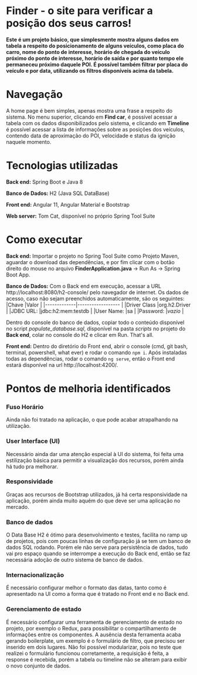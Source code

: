 # Finder - o site para verificar a posição dos seus carros!

**Este é um projeto básico, que simplesmente mostra alguns dados em tabela a respeito do posicionamento de alguns veículos, como placa do carro, nome do ponto de interesse, horário de chegada do veículo próximo do ponto de interesse, horário de saída e por quanto tempo ele permaneceu próximo daquele POI. É possível também filtrar por placa do veículo e por data, utilizando os filtros disponíveis acima da tabela.**

# Navegação

A home page é bem simples, apenas mostra uma frase a respeito do sistema. No menu superior, clicando em **Find car**, é possível acessar a tabela com os dados disponibilizados pelo sistema, e clicando em **Timeline** é possível acessar a lista de informações sobre as posições dos veículos, contendo data de aproximação do POI, velocidade e status da ignição naquele momento.

# Tecnologias utilizadas

**Back end:** Spring Boot e Java 8

**Banco de Dados:** H2 (Java SQL DataBase)

**Front end:** Angular 11, Angular Material e Bootstrap

**Web server:** Tom Cat, disponível no próprio Spring Tool Suite



# Como executar

**Back end:** Importar o projeto no Spring Tool Suite como Projeto Maven, aguardar o download das dependências, e por fim clicar com o botão direito do mouse no arquivo **FinderApplication.java** -> Run As -> Spring Boot App.

**Banco de Dados:** Com o Back end em execução, acessar a URL http://localhost:8080/h2-console/ pelo navegador de internet. Os dados de acesso, caso não sejam preenchidos automaticamente, são os seguintes:
|Chave        |Valor              |
|-------------|------------------ |
|Driver Class |org.h2.Driver      |
|JDBC URL:    |jdbc:h2:mem:testdb |
|User Name:   |sa                 |
|Password:    |*vazio*            |

Dentro do console do banco de dados, copiar todo o conteúdo disponível no script *populate_database.sql*, disponível na pasta *scripts* no projeto do **Back end**, colar no console do H2 e clicar em Run. That's all.

**Front end:** Dentro do diretório do Front end, abrir o console (cmd, git bash, terminal, powershell, what ever) e rodar o comando `npm i`. Após instaladas todas as dependências, rodar o comando `ng serve`, então o Front end estará disponível na url http://localhost:4200/.

# Pontos de melhoria identificados

### Fuso Horário
Ainda não foi tratado na aplicação, o que pode acabar atrapalhando na utilização.

### User Interface (UI)
Necessário ainda dar uma atenção especial à UI do sistema, foi feita uma estilização básica para permitir a visualização dos recursos, porém ainda há tudo pra melhorar.

### Responsividade
Graças aos recursos de Bootstrap utilizados, já há certa responsividade na aplicação, porém ainda muito aquém do que deve ser uma aplicação no mercado.

### Banco de dados
O Data Base H2 é ótimo para desenvolvimento e testes, facilita no ramp up de projetos, pois com poucas linhas de configuração já se tem um banco de dados SQL rodando. Porém ele não serve para persistência de dados, tudo vai pro espaço quando se interrompe a execução do Back end, então se faz necessária adoção de outro sistema de banco de dados.

### Internacionalização
É necessário configurar melhor o formato das datas, tanto como é apresentado na UI como a forma que é tratado no Front end e no Back end.

### Gerenciamento de estado
É necessário configurar uma ferramenta de gerenciamento de estado no projeto, por exemplo o Redux, para possibilitar o compartilhamento de informações entre os componentes. A ausência desta ferramenta acaba gerando boilerplate, um exemplo é o formulário de filtro, que precisou ser inserido em dois lugares. Não foi possível modularizar, pois no teste que realizei o formulário funcionou corretamente, a requisição é feita, a response é recebida, porém a tabela ou timeline não se alteram para exibir o novo conjunto de dados.
